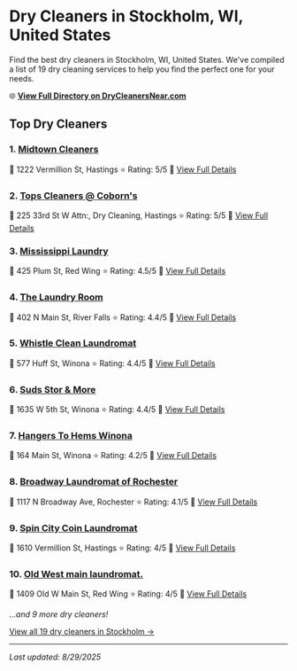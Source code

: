 # Dry Cleaners in Stockholm, WI, United States

Find the best dry cleaners in Stockholm, WI, United States. We've compiled a list of 19 dry cleaning services to help you find the perfect one for your needs.

🌐 **[View Full Directory on DryCleanersNear.com](https://drycleanersnear.com/city/US/WI/Stockholm)**

## Top Dry Cleaners

### 1. [Midtown Cleaners](https://drycleanersnear.com/dryCleaner/685e5245579174ba01d38597/midtown-cleaners)
📍 1222 Vermillion St, Hastings
⭐ Rating: 5/5
🔗 [View Full Details](https://drycleanersnear.com/dryCleaner/685e5245579174ba01d38597/midtown-cleaners)

### 2. [Tops Cleaners @ Coborn's](https://drycleanersnear.com/dryCleaner/685e5245579174ba01d3859b/tops-cleaners-coborn-s)
📍 225 33rd St W Attn:, Dry Cleaning, Hastings
⭐ Rating: 5/5
🔗 [View Full Details](https://drycleanersnear.com/dryCleaner/685e5245579174ba01d3859b/tops-cleaners-coborn-s)

### 3. [Mississippi Laundry](https://drycleanersnear.com/dryCleaner/685e5249579174ba01d385ca/mississippi-laundry)
📍 425 Plum St, Red Wing
⭐ Rating: 4.5/5
🔗 [View Full Details](https://drycleanersnear.com/dryCleaner/685e5249579174ba01d385ca/mississippi-laundry)

### 4. [The Laundry Room](https://drycleanersnear.com/dryCleaner/685e5246579174ba01d385a3/the-laundry-room)
📍 402 N Main St, River Falls
⭐ Rating: 4.4/5
🔗 [View Full Details](https://drycleanersnear.com/dryCleaner/685e5246579174ba01d385a3/the-laundry-room)

### 5. [Whistle Clean Laundromat](https://drycleanersnear.com/dryCleaner/685e5247579174ba01d385b6/whistle-clean-laundromat)
📍 577 Huff St, Winona
⭐ Rating: 4.4/5
🔗 [View Full Details](https://drycleanersnear.com/dryCleaner/685e5247579174ba01d385b6/whistle-clean-laundromat)

### 6. [Suds Stor & More](https://drycleanersnear.com/dryCleaner/685e5248579174ba01d385be/suds-stor-more)
📍 1635 W 5th St, Winona
⭐ Rating: 4.4/5
🔗 [View Full Details](https://drycleanersnear.com/dryCleaner/685e5248579174ba01d385be/suds-stor-more)

### 7. [Hangers To Hems Winona](https://drycleanersnear.com/dryCleaner/685e5246579174ba01d385a7/hangers-to-hems-winona)
📍 164 Main St, Winona
⭐ Rating: 4.2/5
🔗 [View Full Details](https://drycleanersnear.com/dryCleaner/685e5246579174ba01d385a7/hangers-to-hems-winona)

### 8. [Broadway Laundromat of Rochester](https://drycleanersnear.com/dryCleaner/685e5249579174ba01d385d2/broadway-laundromat-of-rochester)
📍 1117 N Broadway Ave, Rochester
⭐ Rating: 4.1/5
🔗 [View Full Details](https://drycleanersnear.com/dryCleaner/685e5249579174ba01d385d2/broadway-laundromat-of-rochester)

### 9. [Spin City Coin Laundromat](https://drycleanersnear.com/dryCleaner/685e5247579174ba01d385b2/spin-city-coin-laundromat)
📍 1610 Vermillion St, Hastings
⭐ Rating: 4/5
🔗 [View Full Details](https://drycleanersnear.com/dryCleaner/685e5247579174ba01d385b2/spin-city-coin-laundromat)

### 10. [Old West main laundromat.](https://drycleanersnear.com/dryCleaner/685e524a579174ba01d385d6/old-west-main-laundromat)
📍 1409 Old W Main St, Red Wing
⭐ Rating: 4/5
🔗 [View Full Details](https://drycleanersnear.com/dryCleaner/685e524a579174ba01d385d6/old-west-main-laundromat)


*...and 9 more dry cleaners!*

[View all 19 dry cleaners in Stockholm →](https://drycleanersnear.com/city/US/WI/Stockholm)

---

*Last updated: 8/29/2025*
